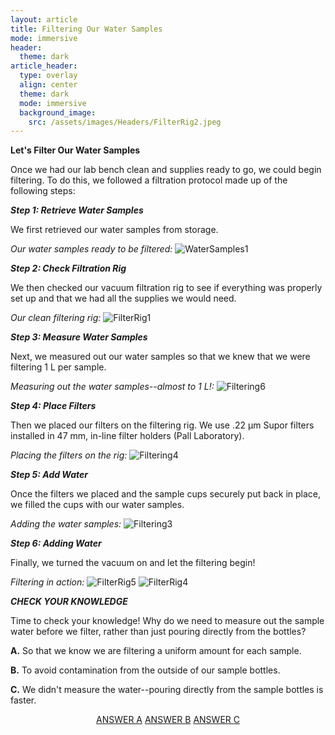```yaml
---
layout: article
title: Filtering Our Water Samples
mode: immersive
header:
  theme: dark
article_header:
  type: overlay
  align: center
  theme: dark
  mode: immersive
  background_image:
    src: /assets/images/Headers/FilterRig2.jpeg
---
```


**Let's Filter Our Water Samples**

Once we had our lab bench clean and supplies ready to go, we could begin filtering. To do this, we followed a filtration protocol made up of the following steps: 


***Step 1: Retrieve Water Samples***    

We first retrieved our water samples from storage.

*Our water samples ready to be filtered:*
![WaterSamples1](/assets/images/BIG-FILT/WaterSamples1.JPG) 



***Step 2: Check Filtration Rig*** 

We then checked our vacuum filtration rig to see if everything was properly set up and that we had all the supplies we would need. 

*Our clean filtering rig:*
![FilterRig1](/assets/images/BIG-FILT/FilterRig1.jpeg)       



***Step 3: Measure Water Samples*** 

Next, we measured out our water samples so that we knew that we were filtering 1 L per sample. 

*Measuring out the water samples--almost to 1 L!:*
![Filtering6](/assets/images/BIG-FILT/Filtering6.jpeg)       



***Step 4: Place Filters*** 

Then we placed our filters on the filtering rig. We use .22 μm Supor filters installed in 47 mm, in-line filter holders (Pall Laboratory). 

*Placing the filters on the rig:*
![Filtering4](/assets/images/BIG-FILT/Filtering4.jpeg)        



***Step 5: Add Water*** 

Once the filters we placed and the sample cups securely put back in place, we filled the cups with our water samples.

*Adding the water samples:*
![Filtering3](/assets/images/BIG-FILT/Filtering3.jpeg)   



***Step 6: Adding Water*** 

Finally, we turned the vacuum on and let the filtering begin!

*Filtering in action:*
![FilterRig5](/assets/images/BIG-FILT/FilterRig5.jpeg) 
![FilterRig4](/assets/images/BIG-FILT/FilterRig4.jpeg)          





***CHECK YOUR KNOWLEDGE***

Time to check your knowledge! Why do we need to measure out the sample water before we filter, rather than just pouring directly from the bottles?

**A.** So that we know we are filtering a uniform amount for each sample. 

**B.** To avoid contamination from the outside of our sample bottles. 

**C.** We didn't measure the water--pouring directly from the sample bottles is faster.

 

<p align="center">
<a class="button button--outline-primary button--pill" href="Storing1">ANSWER A</a> <a class="button button--outline-primary button--pill" href="Storing2">ANSWER B</a> <a class="button button--outline-primary button--pill" href="Storing2">ANSWER C</a></p>